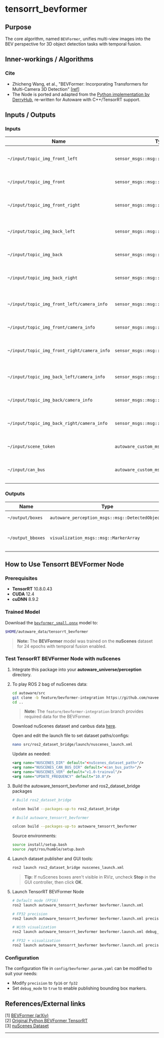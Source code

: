 # tensorrt_bevformer <!-- cspell: ignore bevformer -->

## Purpose

The core algorithm, named `BEVFormer`, unifies multi-view images into the BEV perspective for 3D object detection tasks with temporal fusion.

## Inner-workings / Algorithms

### Cite

- Zhicheng Wang, et al., "BEVFormer: Incorporating Transformers for Multi-Camera 3D Detection" [[ref](https://arxiv.org/abs/2203.17270)]
- The Node is ported and adapted from the [Python implementation by DerryHub](https://github.com/DerryHub/BEVFormer_tensorrt.git), re-written for Autoware with C++/TensorRT support.

## Inputs / Outputs

### Inputs

| Name                                        | Type                                    | Description                         |
| ------------------------------------------- | --------------------------------------- | ----------------------------------- |
| `~/input/topic_img_front_left`              | `sensor_msgs::msg::Image`               | input front_left camera image       |
| `~/input/topic_img_front`                   | `sensor_msgs::msg::Image`               | input front camera image            |
| `~/input/topic_img_front_right`             | `sensor_msgs::msg::Image`               | input front_right camera image      |
| `~/input/topic_img_back_left`               | `sensor_msgs::msg::Image`               | input back_left camera image        |
| `~/input/topic_img_back`                    | `sensor_msgs::msg::Image`               | input back camera image             |
| `~/input/topic_img_back_right`              | `sensor_msgs::msg::Image`               | input back_right camera image       |
| `~/input/topic_img_front_left/camera_info`  | `sensor_msgs::msg::CameraInfo`          | input front_left camera parameters  |
| `~/input/topic_img_front/camera_info`       | `sensor_msgs::msg::CameraInfo`          | input front camera parameters       |
| `~/input/topic_img_front_right/camera_info` | `sensor_msgs::msg::CameraInfo`          | input front_right camera parameters |
| `~/input/topic_img_back_left/camera_info`   | `sensor_msgs::msg::CameraInfo`          | input back_left camera parameters   |
| `~/input/topic_img_back/camera_info`        | `sensor_msgs::msg::CameraInfo`          | input back camera parameters        |
| `~/input/topic_img_back_right/camera_info`  | `sensor_msgs::msg::CameraInfo`          | input back_right camera parameters  |
| `~/input/scene_token`                       | `autoware_custom_msgs::msg::SceneInfo`  | nuScenes scene token                |
| `~/input/can_bus`                           | `autoware_custom_msgs::msg::CanBusData` | CAN bus data for ego-motion         |

### Outputs

| Name              | Type                                             | Description                                 |
| ----------------- | ------------------------------------------------ | ------------------------------------------- |
| `~/output/boxes`  | `autoware_perception_msgs::msg::DetectedObjects` | detected objects                            |
| `~/output_bboxes` | `visualization_msgs::msg::MarkerArray`           | detected objects for nuScenes visualization |

## How to Use Tensorrt BEVFormer Node

### Prerequisites

- **TensorRT** 10.8.0.43
- **CUDA** 12.4
- **cuDNN** 8.9.2

### Trained Model

Download the [`bevformer_small.onnx`](https://multicorewareinc1-my.sharepoint.com/:u:/g/personal/naveen_sathiyaseelan_multicorewareinc_com/ERQSpS-BoAZGh4R4zNZhITcB58aqDW_tu9aKHLpit6aLAg?e=IZ5nZN) model to:

```bash
$HOME/autoware_data/tensorrt_bevformer
```

> **Note:** The **BEVFormer** model was trained on the **nuScenes** dataset for 24 epochs with temporal fusion enabled.

### Test TensorRT BEVFormer Node with nuScenes

1. Integrate this package into your **autoware_universe/perception** directory.

2. To play ROS 2 bag of nuScenes data:

   ```bash
   cd autoware/src
   git clone -b feature/bevformer-integration https://github.com/naveen-mcw/ros2_dataset_bridge.git
   cd ..
   ```

   > **Note:** The `feature/bevformer-integration` branch provides required data for the BEVFormer.

   Download nuScenes dataset and canbus data [here](https://www.nuscenes.org/nuscenes#).

   Open and edit the launch file to set dataset paths/configs:

   ```bash
   nano src/ros2_dataset_bridge/launch/nuscenes_launch.xml
   ```

   Update as needed:

   ```xml
   <arg name="NUSCENES_DIR" default="<nuScenes_dataset_path>"/>
   <arg name="NUSCENES_CAN_BUS_DIR" default="<can_bus_path>"/>
   <arg name="NUSCENES_VER" default="v1.0-trainval"/>
   <arg name="UPDATE_FREQUENCY" default="10.0"/>
   ```

3. Build the autoware_tensorrt_bevfomer and ros2_dataset_bridge packages

   ```bash
   # Build ros2_dataset_bridge

   colcon build --packages-up-to ros2_dataset_bridge

   # Build autoware_tensorrt_bevformer

   colcon build --packages-up-to autoware_tensorrt_bevformer

   ```

   Source environments:

   ```bash
   source install/setup.bash
   source /opt/ros/humble/setup.bash
   ```

4. Launch dataset publisher and GUI tools:

   ```bash
   ros2 launch ros2_dataset_bridge nuscenes_launch.xml
   ```

   > **Tip:** If nuScenes boxes aren't visible in RViz, uncheck **Stop** in the GUI controller, then click **OK**.

5. Launch TensorRT BEVFormer Node

   ```bash
   # Default mode (FP16)
   ros2 launch autoware_tensorrt_bevformer bevformer.launch.xml

   # FP32 precision
   ros2 launch autoware_tensorrt_bevformer bevformer.launch.xml precision:=fp32

   # With visualization
   ros2 launch autoware_tensorrt_bevformer bevformer.launch.xml debug_mode:=true

   # FP32 + visualization
   ros2 launch autoware_tensorrt_bevformer bevformer.launch.xml precision:=fp32 debug_mode:=true
   ```

### Configuration

The configuration file in `config/bevformer.param.yaml` can be modified to suit your needs:

- Modify `precision` to `fp16` or `fp32`
- Set `debug_mode` to `true` to enable publishing bounding box markers.

## References/External links

[1] [BEVFormer (arXiv)](https://arxiv.org/abs/2203.17270)  
[2] [Original Python BEVFormer TensorRT](https://github.com/DerryHub/BEVFormer_tensorrt.git)  
[3] [nuScenes Dataset](https://www.nuscenes.org/)

---
